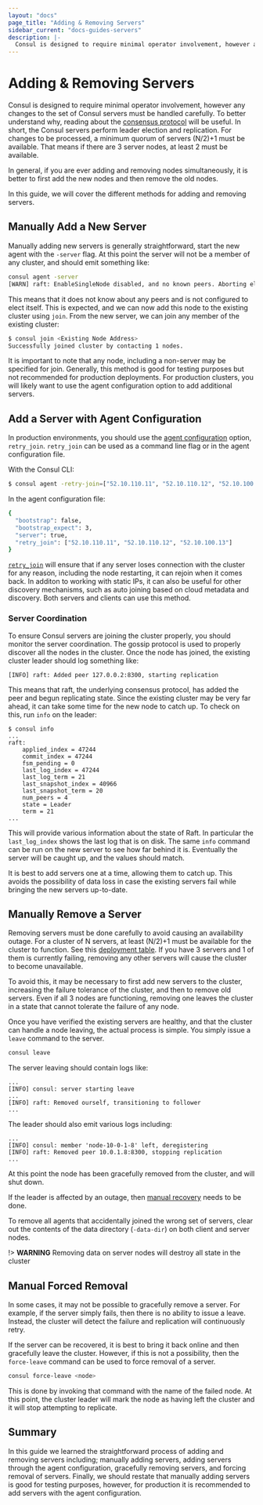 ```yaml
---
layout: "docs"
page_title: "Adding & Removing Servers"
sidebar_current: "docs-guides-servers"
description: |-
  Consul is designed to require minimal operator involvement, however any changes to the set of Consul servers must be handled carefully. To better understand why, reading about the consensus protocol will be useful. In short, the Consul servers perform leader election and replication. For changes to be processed, a minimum quorum of servers (N/2)+1 must be available. That means if there are 3 server nodes, at least 2 must be available.
---
```


# Adding & Removing Servers

Consul is designed to require minimal operator involvement, however any changes
to the set of Consul servers must be handled carefully. To better understand
why, reading about the [consensus protocol](/docs/internals/consensus.html) will
be useful. In short, the Consul servers perform leader election and replication.
For changes to be processed, a minimum quorum of servers (N/2)+1 must be available.
That means if there are 3 server nodes, at least 2 must be available.

In general, if you are ever adding and removing nodes simultaneously, it is better
to first add the new nodes and then remove the old nodes.

In this guide, we will cover the different methods for adding and removing servers.

## Manually Add a New Server

Manually adding new servers is generally straightforward, start the new
agent with the `-server` flag. At this point the server will not be a member of
any cluster, and should emit something like:

```sh
consul agent -server
[WARN] raft: EnableSingleNode disabled, and no known peers. Aborting election.
```

This means that it does not know about any peers and is not configured to elect itself.
This is expected, and we can now add this node to the existing cluster using `join`.
From the new server, we can join any member of the existing cluster:

```sh
$ consul join <Existing Node Address>
Successfully joined cluster by contacting 1 nodes.
```

It is important to note that any node, including a non-server may be specified for
join. Generally, this method is good for testing purposes but not recommended for production
deployments. For production clusters, you will likely want to use the agent configuration
option to add additional servers.

## Add a Server with Agent Configuration

In production environments, you should use the [agent configuration](https://www.consul.io/docs/agent/options.html) option, `retry_join`. `retry_join` can be used as a command line flag or in the agent configuration file. 

With the Consul CLI:

```sh
$ consul agent -retry-join=["52.10.110.11", "52.10.110.12", "52.10.100.13"]
```

In the agent configuration file:

```sh
{
  "bootstrap": false,
  "bootstrap_expect": 3,
  "server": true,
  "retry_join": ["52.10.110.11", "52.10.110.12", "52.10.100.13"]
}
```

[`retry_join`](https://www.consul.io/docs/agent/options.html#retry-join)
will ensure that if any server loses connection
with the cluster for any reason, including the node restarting, it can
rejoin when it comes back. In additon to working with static IPs, it 
can also be  useful for other discovery mechanisms, such as auto joining 
based on cloud metadata and discovery. Both servers and clients can use this method.

### Server Coordination

To ensure Consul servers are joining the cluster properly, you should monitor
the server coordination. The gossip protocol is used to properly discover all
the nodes in the cluster. Once the node has joined, the existing cluster
leader should log something like:

```text
[INFO] raft: Added peer 127.0.0.2:8300, starting replication
```

This means that raft, the underlying consensus protocol, has added the peer and begun
replicating state. Since the existing cluster may be very far ahead, it can take some
time for the new node to catch up. To check on this, run `info` on the leader:

```text
$ consul info
...
raft:
	applied_index = 47244
	commit_index = 47244
	fsm_pending = 0
	last_log_index = 47244
	last_log_term = 21
	last_snapshot_index = 40966
	last_snapshot_term = 20
	num_peers = 4
	state = Leader
	term = 21
...
```

This will provide various information about the state of Raft. In particular
the `last_log_index` shows the last log that is on disk. The same `info` command
can be run on the new server to see how far behind it is. Eventually the server
will be caught up, and the values should match.

It is best to add servers one at a time, allowing them to catch up. This avoids
the possibility of data loss in case the existing servers fail while bringing
the new servers up-to-date.

## Manually Remove a Server

Removing servers must be done carefully to avoid causing an availability outage.
For a cluster of N servers, at least (N/2)+1 must be available for the cluster
to function. See this [deployment table](/docs/internals/consensus.html#toc_4).
If you have 3 servers and 1 of them is currently failing, removing any other servers
will cause the cluster to become unavailable.

To avoid this, it may be necessary to first add new servers to the cluster,
increasing the failure tolerance of the cluster, and then to remove old servers.
Even if all 3 nodes are functioning, removing one leaves the cluster in a state
that cannot tolerate the failure of any node.

Once you have verified the existing servers are healthy, and that the cluster
can handle a node leaving, the actual process is simple. You simply issue a
`leave` command to the server.

```sh
consul leave
```

The server leaving should contain logs like:

```text
...
[INFO] consul: server starting leave
...
[INFO] raft: Removed ourself, transitioning to follower
...
```

The leader should also emit various logs including:

```text
...
[INFO] consul: member 'node-10-0-1-8' left, deregistering
[INFO] raft: Removed peer 10.0.1.8:8300, stopping replication
...
```

At this point the node has been gracefully removed from the cluster, and
will shut down.

If the leader is affected by an outage, then [manual recovery](/docs/guides/outage.html#manual-recovery-using-peers-json) needs to be done.

To remove all agents that accidentally joined the wrong set of servers, clear out the contents of the data directory (`-data-dir`) on both client and server nodes.

!> **WARNING** Removing data on server nodes will destroy all state in the cluster

## Manual Forced Removal

In some cases, it may not be possible to gracefully remove a server. For example,
if the server simply fails, then there is no ability to issue a leave. Instead,
the cluster will detect the failure and replication will continuously retry.

If the server can be recovered, it is best to bring it back online and then gracefully
leave the cluster. However, if this is not a possibility, then the `force-leave` command
can be used to force removal of a server.

```sh
consul force-leave <node>
```

This is done by invoking that command with the name of the failed node. At this point,
the cluster leader will mark the node as having left the cluster and it will stop attempting to replicate.

## Summary

In this guide we learned the straightforward process of adding and removing servers including;
manually adding servers, adding servers through the agent configuration, gracefully removing
servers, and forcing removal of servers. Finally, we should restate that manually adding servers
 is good for testing purposes, however, for production it is recommended to add servers with
the agent configuration.
